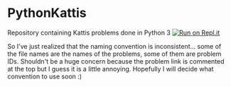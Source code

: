 # PythonKattis
Repository containing Kattis problems done in Python 3
[![Run on Repl.it](https://repl.it/badge/github/Hyperwizard42/PythonKattis)](https://repl.it/github/Hyperwizard42/PythonKattis)

So I've just realized that the naming convention is inconsistent... some of the file names are the names of the problems, some of them are problem IDs. Shouldn't be a huge concern because the problem link is commented at the top but I guess it is a little annoying. Hopefully I will decide what convention to use soon :)
